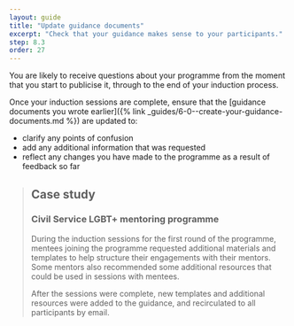 ```yaml
---
layout: guide
title: "Update guidance documents"
excerpt: "Check that your guidance makes sense to your participants."
step: 8.3
order: 27
---
```


You are likely to receive questions about your programme from the moment that you start to publicise it, through to the end of your induction process. 

Once your induction sessions are complete, ensure that the [guidance documents you wrote earlier]({% link _guides/6-0--create-your-guidance-documents.md %}) are updated to:

- clarify any points of confusion
- add any additional information that was requested
- reflect any changes you have made to the programme as a result of feedback so far

> ## Case study
> ### Civil Service LGBT+ mentoring programme
> 
> During the induction sessions for the first round of the programme, mentees joining the programme requested additional materials and templates to help structure their engagements with their mentors. Some mentors also recommended some additional resources that could be used in sessions with mentees.
> 
> After the sessions were complete, new templates and additional resources were added to the guidance, and recirculated to all participants by email.